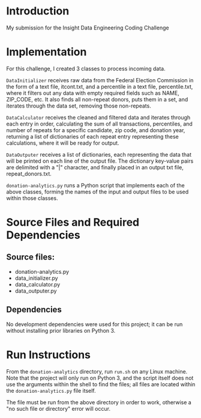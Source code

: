 # Introduction

My submission for the Insight Data Engineering Coding Challenge

# Implementation

For this challenge, I created 3 classes to process incoming data.

`DataInitializer` receives raw data from the Federal Election Commission in the form of a text file, itcont.txt, and a percentile in a text file, percentile.txt, where it filters out any data with empty required fields such as NAME, ZIP_CODE, etc. It also finds all non-repeat donors, puts them in a set, and
iterates through the data set, removing those non-repeats.

`DataCalculator` receives the cleaned and filtered data and iterates through each entry in order, calculating the sum of all transactions, percentiles, and number of repeats for a specific candidate, zip code, and donation year, returning a list of dictionaries of each repeat entry representing these calculations, where it will be ready for output.

`DataOutputer` receives a list of dictionaries, each representing the data that will be printed on each line of the output file. The dictionary key-value pairs are delimited with a "|" character, and finally placed in an output txt file, repeat_donors.txt.

`donation-analytics.py` runs a Python script that implements each of the above classes, forming the names of the input and output files to be used within those classes.

# Source Files and Required Dependencies

## Source files:

* donation-analytics.py
* data_initializer.py
* data_calculator.py
* data_outputer.py

## Dependencies

No development dependencies were used for this project; it can be run without installing prior libraries on Python 3.

# Run Instructions

From the `donation-analytics` directory, run `run.sh` on any Linux machine. Note that the project will only run on Python 3, and the script itself does not use the arguments within the shell to find the files; all files are located within the `donation-analytics.py` file itself.

The file must be run from the above directory in order to work, otherwise a "no such file or directory" error will occur.